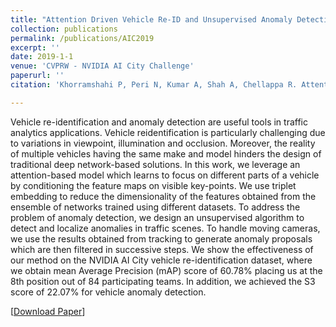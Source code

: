 ```yaml
---
title: "Attention Driven Vehicle Re-ID and Unsupervised Anomaly Detection for Traffic Understanding"
collection: publications
permalink: /publications/AIC2019
excerpt: ''
date: 2019-1-1
venue: 'CVPRW - NVIDIA AI City Challenge'
paperurl: ''
citation: 'Khorramshahi P, Peri N, Kumar A, Shah A, Chellappa R. Attention Driven Vehicle Re-ID and Unsupervised Anomaly Detection for Traffic Understanding. In: Computer Vision and Pattern Recognition Workshops, CVPRW (2019)'

---
```

Vehicle re-identification and anomaly detection are useful tools in traffic analytics applications. Vehicle reidentification is particularly challenging due to variations in viewpoint, illumination and occlusion. Moreover, the reality of multiple vehicles having the same make and model hinders the design of traditional deep network-based solutions. In this work, we leverage an attention-based model which learns to focus on different parts of a vehicle by conditioning the feature maps on visible key-points. We use triplet embedding to reduce the dimensionality of the features obtained from the ensemble of networks trained using different datasets. To address the problem of anomaly detection, we design an unsupervised algorithm to detect and localize anomalies in traffic scenes. To handle moving cameras, we use the results obtained from tracking to generate anomaly proposals which are then filtered in successive steps. We show the effectiveness of our method on the NVIDIA AI City vehicle re-identification dataset, where we obtain mean Average Precision (mAP) score of 60.78% placing us at the 8th position out of 84 participating teams. In addition, we achieved the S3 score of 22.07% for vehicle anomaly detection.

[[Download Paper](http://neeharperi.com/files/AIC2019.pdf)]